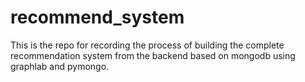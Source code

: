 # recommend_system
This is the repo for recording the process of building the complete 
recommendation system from the backend based on mongodb using 
graphlab and pymongo.
